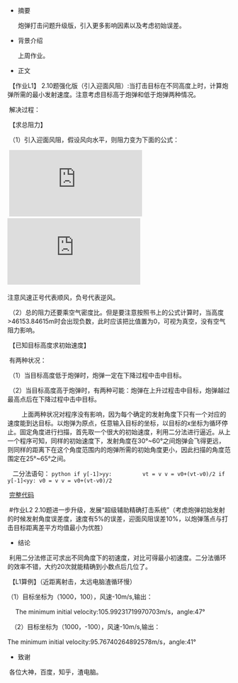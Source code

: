 * 摘要

  炮弹打击问题升级版，引入更多影响因素以及考虑初始误差。

* 背景介绍

  上周作业。

* 正文
  
  【作业L1】 2.10题强化版（引入迎面风阻）:当打击目标在不同高度上时，计算炮弹所需的最小发射速度。注意考虑目标高于炮弹和低于炮弹两种情况。
  
  解决过程：
  
  【求总阻力】
  
  （1）引入迎面风阻，假设风向水平，则阻力变为下面的公式：
  
  ![](http://latex.codecogs.com/gif.latex?F_%7Bdrag%2Cx%7D%3D-B_%7B2%7D%5Csqrt%7Bv%5E2-v_%7Bwind%7D%5E2%7D%28v_%7Bx%7D-v_%7Bwind%7D%29)　　　　
  ![](http://latex.codecogs.com/gif.latex?F_%7Bdrag%2Cy%7D%3D-B_%7B2%7D%5Csqrt%7Bv%5E2-v_%7Bwind%7D%5E2%7Dv_%7By%7D)　　　　
  
  注意风速正号代表顺风，负号代表逆风。
  
  （2）总的阻力还要乘空气密度比。但是要注意按照书上的公式计算时，当高度>46153.84615m时会出现负数，此时应该把比值置为0，可视为真空，没有空气阻力影响。
  
  【已知目标高度求初始速度】
  
  有两种状况：
  
  （1）当目标高度低于炮弹时，炮弹一定在下降过程中击中目标。
    
  （2）当目标高度高于炮弹时，有两种可能：炮弹在上升过程击中目标，炮弹越过最高点后在下降过程中击中目标。
  
  　　上面两种状况对程序没有影响，因为每个确定的发射角度下只有一个对应的速度能到达目标。以炮弹为原点，任意输入目标的坐标，以目标的x坐标为循环停止。固定角度进行扫描，首先取一个很大的初始速度，利用二分法进行逼近。从上一个程序可知，同样的初始速度下，发射角度在30°~60°之间炮弹会飞得更远，则同样的距离下在这个角度范围内的炮弹所需的初始角度更小，因此扫描的角度范围定在25°~65°之间。
    
    二分法语句：
    ```python
     if y[-1]>yy:
        　vt = v
          v = v0+(vt-v0)/2
     if y[-1]<yy:
          v0 = v
          v = v0+(vt-v0)/2
    ```
  
  [完整代码](https://github.com/TooLate008/compuational_physics_N2013301890048/blob/master/Exercise_06_code_01.py)
  

  #作业L2 2.10题进一步升级，发展“超级辅助精确打击系统”（考虑炮弹初始发射的时候发射角度误差度，速度有5%的误差，迎面风阻误差10%，以炮弹落点与打击目标距离差平方均值最小为优胜）
  
* 结论
  
  利用二分法修正可求出不同角度下的初速度，对比可得最小初速度。二分法循环的效率不错，大约20次就能精确到小数点后几位了。
  
  【L1算例】（近距离射击，太远电脑渣循环慢）

  （1）目标坐标为（1000，100），风速-10m/s,输出： 
   
　 The minimum initial velocity:105.99231719970703m/s，angle:47°
  
  （2）目标坐标为（1000，-100），风速-10m/s,输出：
      
   The minimum initial velocity:95.76740264892578m/s，angle:41°
  


* 致谢
  
  各位大神，百度，知乎，渣电脑。

  
